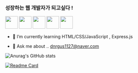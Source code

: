 
### 성장하는 웹 개발자가 되고싶다 !

<a href="/" target="_blank"><img src="https://img.shields.io/badge/HTML5-white?style=flat&logo=HTML5&logoColor=E34F26" style="height : 40px"/></a>
<a href="/" target="_blank"><img src="https://img.shields.io/badge/CSS3-white?style=flat&logo=CSS3&logoColor=1572B6" style="height : 40px"/></a>
<a href="/" target="_blank"><img src="https://img.shields.io/badge/JAVASCRIPT-white?style=flat&logo=JAVASCRIPT&logoColor=F7DF1E" style="height : 40px"/></a>
<a href="/" target="_blank"><img src="https://img.shields.io/badge/Express-white?style=flat&logo=Express&logoColor=000000" style="height : 40px"/></a>
<a href="/" target="_blank"><img src="https://img.shields.io/badge/react-white?style=flat&logo=react&logoColor=00CAFF" style="height : 40px"/></a>
- 🌱 I’m currently learning  HTML/CSS/JavaScript , Express.js

- 💬 Ask me about ..
dnrgus1127@naver.com


![Anurag's GitHub stats](https://github-readme-stats.vercel.app/api?username=dnrgus1127&theme=default&show_icons=true)

[![Readme Card](https://github-readme-stats.vercel.app/api/pin/?username=dnrgus1127&repo=github-readme-stats)](https://github.com/dnrgus1127/dnrgus1127)


<!--
**dnrgus1127/dnrgus1127** is a ✨ _special_ ✨ repository because its `README.md` (this file) appears on your GitHub profile.

Here are some ideas to get you started:

- 🔭 I’m currently working on ...
- 🌱 I’m currently learning ...
- 👯 I’m looking to collaborate on ...
- 🤔 I’m looking for help with ...
- 💬 Ask me about ...
- 📫 How to reach me: ...
- 😄 Pronouns: ...
- ⚡ Fun fact: ...
-->
